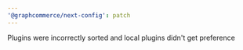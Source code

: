 ```yaml
---
'@graphcommerce/next-config': patch
---
```


Plugins were incorrectly sorted and local plugins didn't get preference
